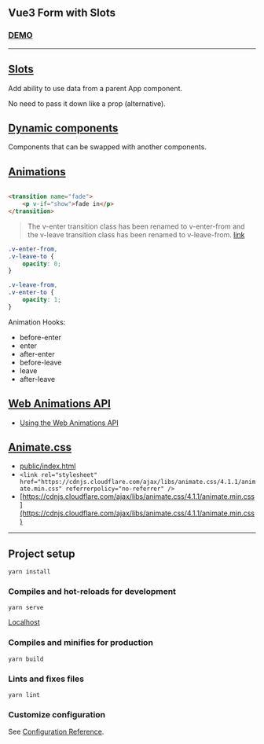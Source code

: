Vue3 Form with Slots
---

### [DEMO](https://vue3-form-slots.vercel.app)

-----

## [Slots](https://v3.ru.vuejs.org/ru/guide/component-slots.html)

Add ability to use data from a parent App component.

No need to pass it down like a prop (alternative).

## [Dynamic components](https://v3.ru.vuejs.org/ru/guide/component-dynamic-async.html)

Components that can be swapped with another components.

## [Animations](https://v3.ru.vuejs.org/ru/guide/transitions-enterleave.html)

```html

<transition name="fade">
    <p v-if="show">fade in</p>
</transition>
```

> The v-enter transition class has been renamed to v-enter-from and the v-leave transition class has been renamed to v-leave-from. [link](https://v3.vuejs.org/guide/migration/transition.html#overview)

```css
.v-enter-from,
.v-leave-to {
    opacity: 0;
}

.v-leave-from,
.v-enter-to {
    opacity: 1;
}
```

Animation Hooks:

* before-enter
* enter
* after-enter
* before-leave
* leave
* after-leave

## [Web Animations API](https://developer.mozilla.org/ru/docs/Web/API/Web_Animations_API)

* [Using the Web Animations API](https://developer.mozilla.org/en-US/docs/Web/API/Web_Animations_API/Using_the_Web_Animations_API)

## [Animate.css](https://animate.style)

* [public/index.html](public/index.html)
* `<link rel="stylesheet" href="https://cdnjs.cloudflare.com/ajax/libs/animate.css/4.1.1/animate.min.css" referrerpolicy="no-referrer" />`
* [https://cdnjs.cloudflare.com/ajax/libs/animate.css/4.1.1/animate.min.css](https://cdnjs.cloudflare.com/ajax/libs/animate.css/4.1.1/animate.min.css)

----- 

## Project setup

```
yarn install
```

### Compiles and hot-reloads for development

```
yarn serve
```

[Localhost](http://localhost:8080)

### Compiles and minifies for production

```
yarn build
```

### Lints and fixes files

```
yarn lint
```

### Customize configuration

See [Configuration Reference](https://cli.vuejs.org/config/).

